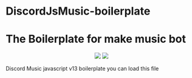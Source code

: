 # DiscordJsMusic-boilerplate
<h1>The Boilerplate for make music bot</h1>

<p align="center">
<img  src="https://i.ibb.co/G5twSYP/discord-Js-Music.jpg"/>
<img  src="https://i.ibb.co/f4cm0QN/discord-Js-Music2.jpg"/>
</p>


Discord Music javascript v13 boilerplate
you can load this file
